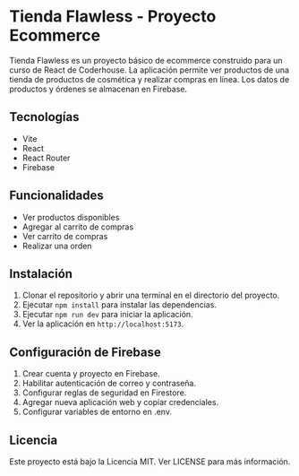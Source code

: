 # Tienda Flawless - Proyecto Ecommerce

Tienda Flawless es un proyecto básico de ecommerce construido para un curso de React de Coderhouse. La aplicación permite ver productos de una tienda de productos de cosmética y realizar compras en línea. Los datos de productos y órdenes se almacenan en Firebase.

## Tecnologías

- Vite
- React
- React Router
- Firebase

## Funcionalidades

- Ver productos disponibles
- Agregar al carrito de compras
- Ver carrito de compras
- Realizar una orden

## Instalación

1. Clonar el repositorio y abrir una terminal en el directorio del proyecto.
2. Ejecutar `npm install` para instalar las dependencias.
3. Ejecutar `npm run dev` para iniciar la aplicación.
4. Ver la aplicación en `http://localhost:5173`.

## Configuración de Firebase

1. Crear cuenta y proyecto en Firebase.
2. Habilitar autenticación de correo y contraseña.
3. Configurar reglas de seguridad en Firestore.
4. Agregar nueva aplicación web y copiar credenciales.
5. Configurar variables de entorno en .env.

## Licencia

Este proyecto está bajo la Licencia MIT. Ver LICENSE para más información.